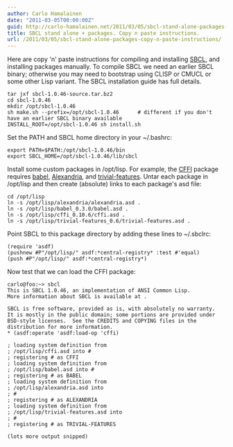 ```yaml
---
author: Carlo Hamalainen
date: "2011-03-05T00:00:00Z"
guid: http://carlo-hamalainen.net/2011/03/05/sbcl-stand-alone-packages-copy-n-paste-instructions/
title: SBCL stand alone + packages. Copy n paste instructions.
url: /2011/03/05/sbcl-stand-alone-packages-copy-n-paste-instructions/
---
```

Here are copy 'n' paste instructions for compiling and installing [SBCL](http://www.sbcl.org/), and installing packages manually. To compile SBCL we need an earlier SBCL binary; otherwise you may need to bootstrap using CLISP or CMUCL or some other Lisp variant. The SBCL installation guide has full details. 

```
tar jxf sbcl-1.0.46-source.tar.bz2
cd sbcl-1.0.46
mkdir /opt/sbcl-1.0.46
sh make.sh --prefix=/opt/sbcl-1.0.46      # different if you don't have an earlier SBCL binary available
INSTALL_ROOT=/opt/sbcl-1.0.46 sh install.sh
```

Set the PATH and SBCL home directory in your ~/.bashrc:

```
export PATH=$PATH:/opt/sbcl-1.0.46/bin
export SBCL_HOME=/opt/sbcl-1.0.46/lib/sbcl
```

Install some custom packages in /opt/lisp. For example, the [CFFI](http://common-lisp.net/project/cffi) package requires [babel](http://common-lisp.net/project/babel/), [Alexandria](http://common-lisp.net/project/alexandria/), and [trivial-features](http://www.cliki.net/trivial-features). Untar each package in /opt/lisp and then create (absolute) links to each package's asd file:

```
cd /opt/lisp
ln -s /opt/lisp/alexandria/alexandria.asd .
ln -s /opt/lisp/babel_0.3.0/babel.asd .
ln -s /opt/lisp/cffi_0.10.6/cffi.asd .
ln -s /opt/lisp/trivial-features_0.6/trivial-features.asd .
```

Point SBCL to this package directory by adding these lines to ~/.sbclrc:

```
(require 'asdf)
(pushnew #P"/opt/lisp/" asdf:*central-registry* :test #'equal)
(push #P"/opt/lisp/" asdf:*central-registry*)
```

Now test that we can load the CFFI package:

```
carlo@foo:~> sbcl
This is SBCL 1.0.46, an implementation of ANSI Common Lisp.
More information about SBCL is available at .

SBCL is free software, provided as is, with absolutely no warranty.
It is mostly in the public domain; some portions are provided under
BSD-style licenses.  See the CREDITS and COPYING files in the
distribution for more information.
* (asdf:operate 'asdf:load-op 'cffi)

; loading system definition from
; /opt/lisp/cffi.asd into #
; registering # as CFFI
; loading system definition from
; /opt/lisp/babel.asd into #
; registering # as BABEL
; loading system definition from
; /opt/lisp/alexandria.asd into
; #
; registering # as ALEXANDRIA
; loading system definition from
; /opt/lisp/trivial-features.asd into
; #
; registering # as TRIVIAL-FEATURES

(lots more output snipped)
```
